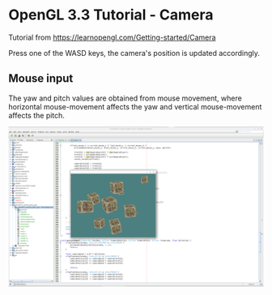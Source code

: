 # OpenGL 3.3 Tutorial - Camera

Tutorial from https://learnopengl.com/Getting-started/Camera

Press one of the WASD keys, the camera's position is updated accordingly. 

## Mouse input
The yaw and pitch values are obtained from mouse movement, where horizontal mouse-movement affects the yaw and vertical mouse-movement affects the pitch.

![alt text](https://github.com/tapin13/openGL-3-3-examples/blob/master/tutorial73_camera_pitch_yaw/Screenshot.png)

